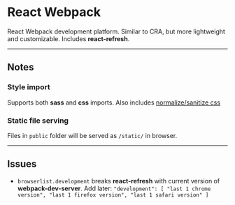 # React Webpack

React Webpack development platform. Similar to CRA, but more lightweight and customizable. Includes **react-refresh**.

---

## Notes

### Style import

Supports both **sass** and **css** imports. Also includes <a href="https://github.com/csstools/postcss-normalize" target="_blank">normalize/sanitize css</a>

### Static file serving

Files in `public` folder will be served as `/static/` in browser.

---

## Issues

- `browserlist.development` breaks **react-refresh** with current version of **webpack-dev-server**. Add later: `"development": [ "last 1 chrome version", "last 1 firefox version", "last 1 safari version" ]`
